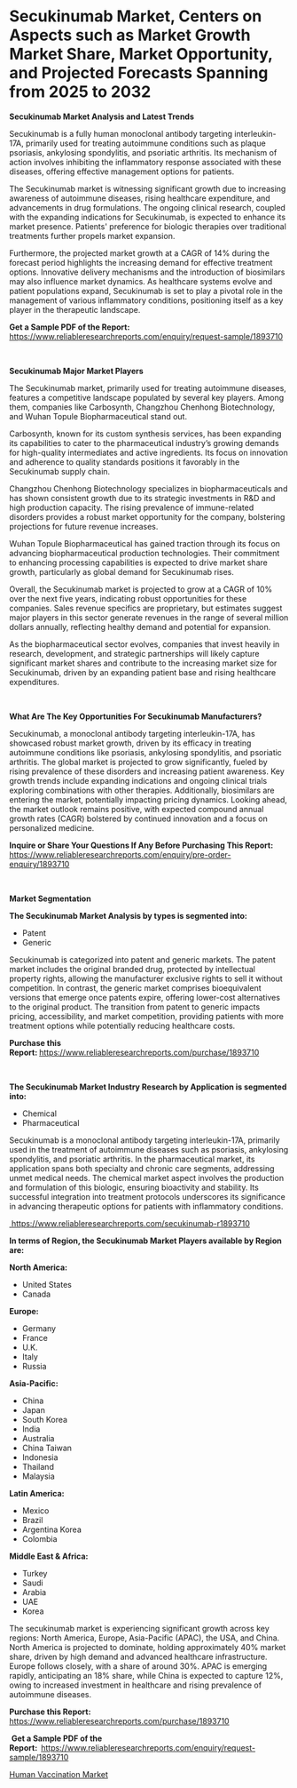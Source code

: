 <p><h1>Secukinumab Market, Centers on Aspects such as Market Growth Market Share, Market Opportunity, and Projected Forecasts Spanning from 2025 to 2032</h1></p><p><strong>Secukinumab Market Analysis and Latest Trends</strong></p>
<p><p>Secukinumab is a fully human monoclonal antibody targeting interleukin-17A, primarily used for treating autoimmune conditions such as plaque psoriasis, ankylosing spondylitis, and psoriatic arthritis. Its mechanism of action involves inhibiting the inflammatory response associated with these diseases, offering effective management options for patients.</p><p>The Secukinumab market is witnessing significant growth due to increasing awareness of autoimmune diseases, rising healthcare expenditure, and advancements in drug formulations. The ongoing clinical research, coupled with the expanding indications for Secukinumab, is expected to enhance its market presence. Patients' preference for biologic therapies over traditional treatments further propels market expansion.</p><p>Furthermore, the projected market growth at a CAGR of 14% during the forecast period highlights the increasing demand for effective treatment options. Innovative delivery mechanisms and the introduction of biosimilars may also influence market dynamics. As healthcare systems evolve and patient populations expand, Secukinumab is set to play a pivotal role in the management of various inflammatory conditions, positioning itself as a key player in the therapeutic landscape.</p></p>
<p><strong>Get a Sample PDF of the Report:&nbsp;</strong> <a href="https://www.reliableresearchreports.com/enquiry/request-sample/1893710?utm_campaign=3105&utm_medium=2&utm_source=Github&utm_content=ia&utm_term=08032025&utm_id=secukinumab">https://www.reliableresearchreports.com/enquiry/request-sample/1893710</a></p>
<p>&nbsp;</p>
<p><strong>Secukinumab Major Market Players</strong></p>
<p><p>The Secukinumab market, primarily used for treating autoimmune diseases, features a competitive landscape populated by several key players. Among them, companies like Carbosynth, Changzhou Chenhong Biotechnology, and Wuhan Topule Biopharmaceutical stand out.</p><p>Carbosynth, known for its custom synthesis services, has been expanding its capabilities to cater to the pharmaceutical industry’s growing demands for high-quality intermediates and active ingredients. Its focus on innovation and adherence to quality standards positions it favorably in the Secukinumab supply chain. </p><p>Changzhou Chenhong Biotechnology specializes in biopharmaceuticals and has shown consistent growth due to its strategic investments in R&D and high production capacity. The rising prevalence of immune-related disorders provides a robust market opportunity for the company, bolstering projections for future revenue increases.</p><p>Wuhan Topule Biopharmaceutical has gained traction through its focus on advancing biopharmaceutical production technologies. Their commitment to enhancing processing capabilities is expected to drive market share growth, particularly as global demand for Secukinumab rises.</p><p>Overall, the Secukinumab market is projected to grow at a CAGR of 10% over the next five years, indicating robust opportunities for these companies. Sales revenue specifics are proprietary, but estimates suggest major players in this sector generate revenues in the range of several million dollars annually, reflecting healthy demand and potential for expansion.</p><p>As the biopharmaceutical sector evolves, companies that invest heavily in research, development, and strategic partnerships will likely capture significant market shares and contribute to the increasing market size for Secukinumab, driven by an expanding patient base and rising healthcare expenditures.</p></p>
<p>&nbsp;</p>
<p><strong>What Are The Key Opportunities For Secukinumab Manufacturers?</strong></p>
<p><p>Secukinumab, a monoclonal antibody targeting interleukin-17A, has showcased robust market growth, driven by its efficacy in treating autoimmune conditions like psoriasis, ankylosing spondylitis, and psoriatic arthritis. The global market is projected to grow significantly, fueled by rising prevalence of these disorders and increasing patient awareness. Key growth trends include expanding indications and ongoing clinical trials exploring combinations with other therapies. Additionally, biosimilars are entering the market, potentially impacting pricing dynamics. Looking ahead, the market outlook remains positive, with expected compound annual growth rates (CAGR) bolstered by continued innovation and a focus on personalized medicine.</p></p>
<p><strong>Inquire or Share Your Questions If Any Before Purchasing This Report:</strong> <a href="https://www.reliableresearchreports.com/enquiry/pre-order-enquiry/1893710?utm_campaign=3105&utm_medium=2&utm_source=Github&utm_content=ia&utm_term=08032025&utm_id=secukinumab">https://www.reliableresearchreports.com/enquiry/pre-order-enquiry/1893710</a></p>
<p>&nbsp;</p>
<p><strong>Market Segmentation</strong></p>
<p><strong>The Secukinumab Market Analysis by types is segmented into:</strong></p>
<p><ul><li>Patent</li><li>Generic</li></ul></p>
<p><p>Secukinumab is categorized into patent and generic markets. The patent market includes the original branded drug, protected by intellectual property rights, allowing the manufacturer exclusive rights to sell it without competition. In contrast, the generic market comprises bioequivalent versions that emerge once patents expire, offering lower-cost alternatives to the original product. The transition from patent to generic impacts pricing, accessibility, and market competition, providing patients with more treatment options while potentially reducing healthcare costs.</p></p>
<p><strong>Purchase this Report:&nbsp;</strong><a href="https://www.reliableresearchreports.com/purchase/1893710?utm_campaign=3105&utm_medium=2&utm_source=Github&utm_content=ia&utm_term=08032025&utm_id=secukinumab">https://www.reliableresearchreports.com/purchase/1893710</a></p>
<p>&nbsp;</p>
<p><strong>The Secukinumab Market Industry Research by Application is segmented into:</strong></p>
<p><ul><li>Chemical</li><li>Pharmaceutical</li></ul></p>
<p><p>Secukinumab is a monoclonal antibody targeting interleukin-17A, primarily used in the treatment of autoimmune diseases such as psoriasis, ankylosing spondylitis, and psoriatic arthritis. In the pharmaceutical market, its application spans both specialty and chronic care segments, addressing unmet medical needs. The chemical market aspect involves the production and formulation of this biologic, ensuring bioactivity and stability. Its successful integration into treatment protocols underscores its significance in advancing therapeutic options for patients with inflammatory conditions.</p></p>
<p><a href="https://www.reliableresearchreports.com/secukinumab-r1893710?utm_campaign=3105&utm_medium=2&utm_source=Github&utm_content=ia&utm_term=08032025&utm_id=secukinumab">&nbsp;https://www.reliableresearchreports.com/secukinumab-r1893710</a></p>
<p><strong>In terms of Region, the Secukinumab Market Players available by Region are:</strong></p>
<p>
    <p> <strong> North America: </strong>
        <ul>
            <li>United States</li>
            <li>Canada</li>
        </ul>
        </p> 
    <p> <strong> Europe: </strong>
        <ul>
            <li>Germany</li>
            <li>France</li>
            <li>U.K.</li>
            <li>Italy</li>
            <li>Russia</li>
        </ul>
        </p> 
    <p> <strong> Asia-Pacific: </strong>
        <ul>
            <li>China</li>
            <li>Japan</li>
            <li>South Korea</li>
            <li>India</li>
            <li>Australia</li>
            <li>China Taiwan</li>
            <li>Indonesia</li>
            <li>Thailand</li>
            <li>Malaysia</li>
        </ul>
        </p> 
    <p> <strong> Latin America: </strong>
        <ul>
            <li>Mexico</li>
            <li>Brazil</li>
            <li>Argentina Korea</li>
            <li>Colombia</li>
        </ul>
        </p> 
    <p> <strong> Middle East & Africa: </strong>
        <ul>
            <li>Turkey</li>
            <li>Saudi</li>
            <li>Arabia</li>
            <li>UAE</li>
            <li>Korea</li>
        </ul>
    </p>
    </p>
<p><p>The secukinumab market is experiencing significant growth across key regions: North America, Europe, Asia-Pacific (APAC), the USA, and China. North America is projected to dominate, holding approximately 40% market share, driven by high demand and advanced healthcare infrastructure. Europe follows closely, with a share of around 30%. APAC is emerging rapidly, anticipating an 18% share, while China is expected to capture 12%, owing to increased investment in healthcare and rising prevalence of autoimmune diseases.</p></p>
<p><strong>Purchase this Report: </strong><a href="https://www.reliableresearchreports.com/purchase/1893710?utm_campaign=3105&utm_medium=2&utm_source=Github&utm_content=ia&utm_term=08032025&utm_id=secukinumab">https://www.reliableresearchreports.com/purchase/1893710</a></p>
<p>&nbsp;<strong>Get a Sample PDF of the Report:&nbsp;&nbsp;</strong><a href="https://www.reliableresearchreports.com/enquiry/request-sample/1893710?utm_campaign=3105&utm_medium=2&utm_source=Github&utm_content=ia&utm_term=08032025&utm_id=secukinumab">https://www.reliableresearchreports.com/enquiry/request-sample/1893710</a></p>
<p><strong></strong></p>
<p><p><a href="https://github.com/scaseiargas/Market-Research-Report-List-1/blob/main/human-vaccination-market.md?utm_campaign=3105&utm_medium=2&utm_source=Github&utm_content=ia&utm_term=08032025&utm_id=secukinumab">Human Vaccination Market</a></p></p>
